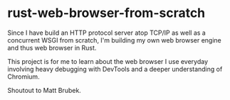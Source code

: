 # rust-web-browser-from-scratch
Since I have build an HTTP protocol server atop TCP/IP as well as a concurrent WSGI from scratch, I'm building my own web browser engine and thus web browser in Rust.

This project is for me to learn about the web browser I use everyday involving heavy debugging with DevTools and a deeper understanding of Chromium.

Shoutout to Matt Brubek.